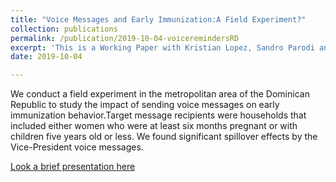 ```yaml
---
title: "Voice Messages and Early Immunization:A Field Experiment?"
collection: publications
permalink: /publication/2019-10-04-voiceremindersRD
excerpt: 'This is a Working Paper with Kristian Lopez, Sandro Parodi and Indhira Ramirez. We conducted and RCT to evaluate pre-recorded calls reminders in early vaccination outcomes'
date: 2019-10-04

---
```

We conduct a field experiment in the metropolitan area of the Dominican Republic to study the impact of sending voice messages on early immunization behavior.Target message recipients were households that included either women who were at least six months pregnant or with children five years old or less. We found significant spillover effects by the Vice-President voice messages. 


 [Look a brief presentation here](https://pvillaparo.github.io/vaccines_summary)
<!-- Recommended citation: Your Name, You. (2009). "Paper Title Number 1." <i>Journal 1</i>. 1(1). -->
